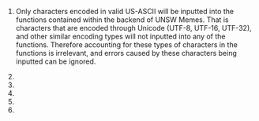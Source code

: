 1) Only characters encoded in valid US-ASCII will be inputted into the functions contained within the backend 
   of UNSW Memes. That is characters that are encoded through Unicode (UTF-8, UTF-16, UTF-32), and other 
   similar encoding types will not inputted into any of the functions. Therefore accounting for these types 
   of characters in the functions is irrelevant, and errors caused by these characters being inputted can be
   ignored. 

2) 

3) 

4) 

5) 

6) 